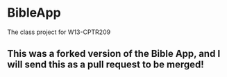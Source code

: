 BibleApp
========

The class project for W13-CPTR209

## This was a forked version of the Bible App, and I will send this as a pull request to be merged!
